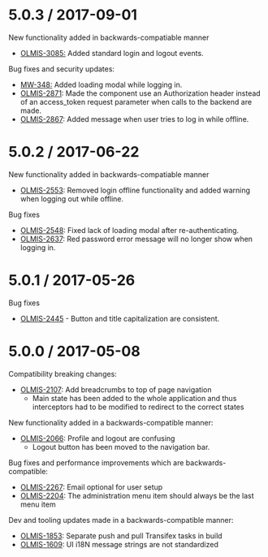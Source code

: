 5.0.3 / 2017-09-01
===========

New functionality added in backwards-compatiable manner
* [OLMIS-3085:](https://openlmis.atlassian.net/browse/OLMIS-3085) Added standard login and logout events.

Bug fixes and security updates:
* [MW-348:](https://openlmis.atlassian.net/browse/MW-348) Added loading modal while logging in.
* [OLMIS-2871](https://openlmis.atlassian.net/browse/OLMIS-2871): Made the component use an Authorization header instead of an access_token request parameter when calls to the backend are made.
* [OLMIS-2867](https://openlmis.atlassian.net/browse/OLMIS-2867): Added message when user tries to log in while offline.

5.0.2 / 2017-06-22
===========

New functionality added in backwards-compatiable manner
* [OLMIS-2553](https://openlmis.atlassian.net/browse/OLMIS-2553): Removed login offline functionality and added warning when logging out while offline.

Bug fixes

* [OLMIS-2548](https://openlmis.atlassian.net/browse/OLMIS-2548): Fixed lack of loading modal after re-authenticating.
* [OLMIS-2637](https://openlmis.atlassian.net/browse/OLMIS-2637): Red password error message will no
longer show when logging in.

5.0.1 / 2017-05-26
==================

Bug fixes

* [OLMIS-2445](https://openlmis.atlassian.net/browse/OLMIS-2445) - Button and title capitalization are consistent.

5.0.0 / 2017-05-08
==================

Compatibility breaking changes:

* [OLMIS-2107](https://openlmis.atlassian.net/browse/OLMIS-2107): Add breadcrumbs to top of page navigation
  * Main state has been added to the whole application and thus interceptors had to be modified to redirect to the correct states

New functionality added in a backwards-compatible manner:

* [OLMIS-2066](https://openlmis.atlassian.net/browse/OLMIS-2066): Profile and logout are confusing
  * Logout button has been moved to the navigation bar.

Bug fixes and performance improvements which are backwards-compatible:

* [OLMIS-2267](https://openlmis.atlassian.net/browse/OLMIS-2267): Email optional for user setup
* [OLMIS-2204](https://openlmis.atlassian.net/browse/OLMIS-2204): The administration menu item should always be the last menu item

Dev and tooling updates made in a backwards-compatible manner:

* [OLMIS-1853](https://openlmis.atlassian.net/browse/OLMIS-1853): Separate push and pull Transifex tasks in build
* [OLMIS-1609](https://openlmis.atlassian.net/browse/OLMIS-1609): UI i18N message strings are not standardized
